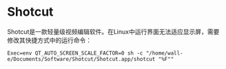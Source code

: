 # Shotcut

Shotcut是一款轻量级视频编辑软件。在Linux中运行界面无法适应显示屏，需要修改其快捷方式中的运行命令：


```
Exec=env QT_AUTO_SCREEN_SCALE_FACTOR=0 sh -c "/home/wall-e/Documents/Software/Shotcut/Shotcut.app/shotcut "%F""
```

